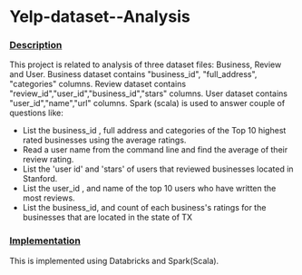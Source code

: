 # Yelp-dataset--Analysis
<h3><u>Description</u></h3>
This project is related to analysis of three dataset files: Business, Review and User. Business dataset contains "business_id", "full_address", "categories" columns. Review dataset contains "review_id","user_id","business_id","stars" columns. User dataset contains "user_id","name","url" columns. Spark (scala) is used to answer couple of questions like:
<ul><li>List the business_id , full address and categories of the Top 10 highest rated
  businesses using the average ratings.</li>
  <li>Read a user name from the command line and find the average of their review rating.</li>
  <li>List the 'user id' and 'stars' of users that reviewed businesses located in Stanford.</li>
  <li>List the user_id , and name of the top 10 users who have written the most
    reviews.</li>
  <li>List the business_id, and count of each business's ratings for the businesses that
    are located in the state of TX</li>
</ul>

<h3><u>Implementation</u></h3>

This is implemented using Databricks and Spark(Scala).
